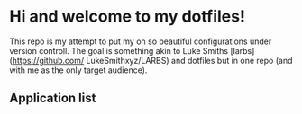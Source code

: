# Hi and welcome to my dotfiles!  

This repo is my attempt to put my oh so beautiful configurations under version
controll. The goal is something akin to Luke Smiths [larbs](https://github.com/
LukeSmithxyz/LARBS) and dotfiles but in one repo (and with me as the only
target audience).

## Application list
